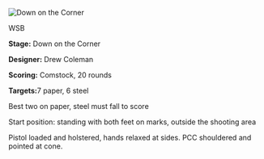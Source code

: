 ![Down on the Corner](https://github.com/bagellord/USPSA-Stages/blob/master/16-20%20rounds/Down%20on%20the%20Corner%20-%2020%20rounds%20-%20Comstock/Down%20on%20the%20Corner.png)

WSB

<b>Stage:</b> Down on the Corner

<b>Designer:</b> Drew Coleman

<b>Scoring:</b> Comstock, 20 rounds

<b>Targets:</b>7 paper, 6 steel

Best two on paper, steel must fall to score

Start position: standing with both feet on marks, outside the shooting area

Pistol loaded and holstered, hands relaxed at sides. PCC shouldered and pointed at cone.
